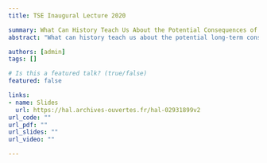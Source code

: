 ```yaml
---
title: TSE Inaugural Lecture 2020

summary: What Can History Teach Us About the Potential Consequences of COVID-19?
abstract: "What can history teach us about the potential long-term consequences of COVID-19? In this lecture, Victor Gay discusses how past pandemics impacted individuals and societies over the long run, and which of their aspects can and cannot be a guide to understand the implications of the current crisis. "

authors: [admin]
tags: []

# Is this a featured talk? (true/false)
featured: false

links:
- name: Slides
  url: https://hal.archives-ouvertes.fr/hal-02931899v2
url_code: ""
url_pdf: ""
url_slides: ""
url_video: ""

---
```

